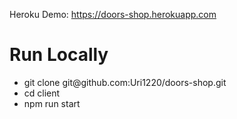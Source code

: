 Heroku Demo: https://doors-shop.herokuapp.com

<h1>Run Locally</h1>

 <ul>
  <li>git clone git@github.com:Uri1220/doors-shop.git</li>
  <li> cd client</li>
  <li>npm run start</li>
</ul>

